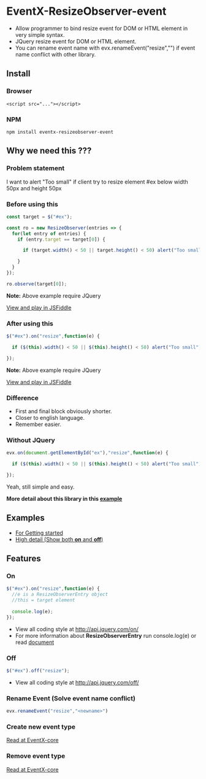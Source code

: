# EventX-ResizeObserver-event
* Allow programmer to bind resize event for DOM or HTML element in very simple syntax.
* JQuery resize event for DOM or HTML element.
* You can rename event name with evx.renameEvent("resize","<newname>") if event name conflict with other library.

## Install
### Browser
```
<script src="..."></script>
```

### NPM
```
npm install eventx-resizeobserver-event
```

## Why we need this ???
### Problem statement
I want to alert "Too small" if client try to resize element #ex below width 50px and height 50px

### Before using this
```javascript
const target = $("#ex");

const ro = new ResizeObserver(entries => {
  for(let entry of entries) {
    if (entry.target == target[0]) {
```
```javascript
      if (target.width() < 50 || target.height() < 50) alert("Too small");
```
```javascript
    }
  }
});

ro.observe(target[0]);
```
**Note:** Above example require JQuery

[View and play in JSFiddle](https://jsfiddle.net/Chomtana/fLe166sL/)

### After using this
```javascript
$("#ex").on("resize",function(e) {
```
```javascript
  if ($(this).width() < 50 || $(this).height() < 50) alert("Too small");
```
```javascript
});
```
**Note:** Above example require JQuery

[View and play in JSFiddle](https://jsfiddle.net/Chomtana/zyjy6xsk/)

### Difference
* First and final block obviously shorter.
* Closer to english language.
* Remember easier.

### Without JQuery
```javascript
evx.on(document.getElementById("ex"),"resize",function(e) {
```
```javascript
  if ($(this).width() < 50 || $(this).height() < 50) alert("Too small");
```
```javascript
});
```
Yeah, still simple and easy.

**More detail about this library in this [example](https://jsfiddle.net/Chomtana/o3roqcc0/)**

## Examples
* [For Getting started](https://jsfiddle.net/Chomtana/zyjy6xsk/)
* [High detail (Show both **on** and **off**)](https://jsfiddle.net/Chomtana/o3roqcc0/)

## Features
### On
```javascript
$("#ex").on("resize",function(e) {
  //e is a ResizeObserverEntry object
  //this = target element
  
  console.log(e);
});
```
* View all coding style at http://api.jquery.com/on/
* For more information about **ResizeObserverEntry** run console.log(e) or read [document](https://wicg.github.io/ResizeObserver/#resize-observer-entry-interface)

### Off
```javascript
$("#ex").off("resize");
```
* View all coding style at http://api.jquery.com/off/

### Rename Event (Solve event name conflict)
```javascript
evx.renameEvent("resize","<newname>")
```

### Create new event type
[Read at EventX-core](https://github.com/Chomtana/EventX-core)

### Remove event type
[Read at EventX-core](https://github.com/Chomtana/EventX-core)

